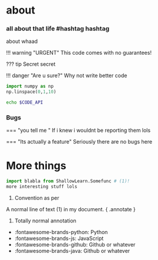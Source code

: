 # about
### all about that life \#hashtag hashtag
about whaad


!!! warning "URGENT"
    This code comes with no guarantees!


??? tip 
    Secret secret

!!! danger "Are u sure?"
    Why not write better code


```python
import numpy as np
np.linspace(0,1,10)
```

```zsh
echo $CODE_API
```

### Bugs

<!-- Bugs bro so many bugs -->
=== "you tell me "
    If i knew i wouldnt be reporting them lols


=== "Its actually a feature"
    Seriously there are no bugs here
# More things 

``` python hl_lines="1"
import blabla from ShallowLearn.Somefunc # (1)!
more interesting stuff lols
```

1. Convention as per 

A normal line of text (1) in my document.
{ .annotate }

1. Totally normal annotation
<!-- Bugs bro so many bugs -->
<div class= "grid cards" markdown>

- :fontawesome-brands-python: Python
- :fontawesome-brands-js: JavaScript
- :fontawesome-brands-github: Github or whatever
- :fontawesome-brands-java: Github or whatever


</div>

